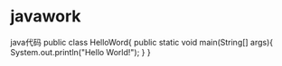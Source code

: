 # javawork
java代码
public class HelloWord{
  public static void main(String[] args){
    System.out.println("Hello World!");
  }
}
